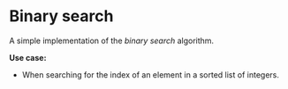 # Binary search
A simple implementation of the *binary search* algorithm. 

**Use case:**
- When searching for the index of an element in a sorted list of integers.


